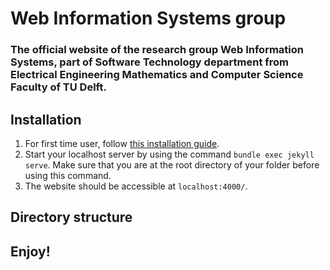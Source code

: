 # Web Information Systems group
### The official website of the research group __Web Information Systems__, part of Software Technology department from Electrical Engineering Mathematics and Computer Science Faculty of TU Delft.

## Installation
1. For first time user, follow [this installation guide](https://jekyllrb.com/docs/installation/).
3. Start your localhost server by using the command `bundle exec jekyll serve`. Make sure that you are at the root directory of your folder before using this command.
4. The website should be accessible at `localhost:4000/`.

## Directory structure



## Enjoy!